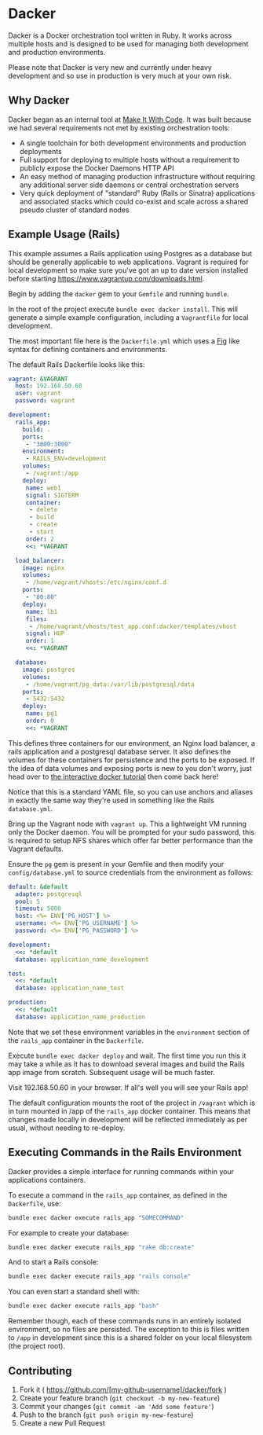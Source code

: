 # Dacker

Dacker is a Docker orchestration tool written in Ruby. It works across multiple hosts and is designed to be used for managing both development and production environments.

Please note that Dacker is very new and currently under heavy development and so use in production is very much at your own risk.

## Why Dacker

Dacker began as an internal tool at [Make It With Code](http://www.makeitwithcode.com). It was built because we had several requirements not met by existing orchestration tools:

* A single toolchain for both development environments and production deployments
* Full support for deploying to multiple hosts without a requirement to publicly expose the Docker Daemons HTTP API
* An easy method of managing production infrastructure without requiring any additional server side daemons or central orchestration servers
* Very quick deployment of "standard" Ruby (Rails or Sinatra) applications and associated stacks which could co-exist and scale across a shared pseudo cluster of standard nodes

## Example Usage (Rails)

This example assumes a Rails application using Postgres as a database but should be generally applicable to web applications. Vagrant is required for local development so make sure you've got an up to date version installed before starting <https://www.vagrantup.com/downloads.html>.

Begin by adding the `dacker` gem to your `Gemfile` and running `bundle`.

In the root of the project execute `bundle exec dacker install`. This will generate a simple example configuration, including a `Vagrantfile` for local development.

The most important file here is the `Dackerfile.yml` which uses a [Fig](www.fig.sh) like syntax for defining containers and environments.

The default Rails Dackerfile looks like this:

```yaml
vagrant: &VAGRANT
  host: 192.168.50.60
  user: vagrant
  password: vagrant

development:
  rails_app:
    build: .
    ports:
     - "3000:3000"
    environment:
     - RAILS_ENV=development
    volumes:
     - /vagrant:/app
    deploy:
     name: web1
     signal: SIGTERM
     container:
      - delete
      - build
      - create
      - start
     order: 2
     <<: *VAGRANT

  load_balancer:
    image: nginx
    volumes:
     - /home/vagrant/vhosts:/etc/nginx/conf.d
    ports:
     - "80:80"
    deploy:
     name: lb1
     files:
      - /home/vagrant/vhosts/test_app.conf:dacker/templates/vhost
     signal: HUP
     order: 1
     <<: *VAGRANT

  database:
    image: postgres
    volumes:
     - /home/vagrant/pg_data:/var/lib/postgresql/data
    ports:
     - 5432:5432
    deploy:
     name: pg1
     order: 0
     <<: *VAGRANT
```

This defines three containers for our environment, an Nginx load balancer, a rails application and a postgresql database server. It also defines the volumes for these containers for persistence and the ports to be exposed. If the idea of data volumes and exposing ports is new to you don't worry, just head over to [the interactive docker tutorial](https://www.docker.com/tryit/) then come back here!

Notice that this is a standard YAML file, so you can use anchors and aliases in exactly the same way they're used in something like the Rails `database.yml`.

Bring up the Vagrant node with `vagrant up`. This a lightweight VM running only the Docker daemon. You will be prompted for your sudo password, this is required to setup NFS shares which offer far better performance than the Vagrant defaults.

Ensure the `pg` gem is present in your Gemfile and then modify your `config/database.yml` to source credentials from the environment as follows:

```yaml
default: &default
  adapter: postgresql
  pool: 5
  timeout: 5000
  host: <%= ENV['PG_HOST'] %>
  username: <%= ENV['PG_USERNAME'] %>
  password: <%= ENV['PG_PASSWORD'] %>

development:
  <<: *default
  database: application_name_development

test:
  <<: *default
  database: application_name_test

production:
  <<: *default
  database: application_name_production
```

Note that we set these environment variables in the `environment` section of the `rails_app` container in the `Dackerfile`.

Execute `bundle exec dacker deploy` and wait. The first time you run this it may take a while as it has to download several images and build the Rails app image from scratch. Subsequent usage will be much faster.

Visit 192.168.50.60 in your browser. If all's well you will see your Rails app!

The default configuration mounts the root of the project in `/vagrant` which is in turn mounted in /app of the `rails_app` docker container. This means that changes made locally in development will be reflected immediately as per usual, without needing to re-deploy.

## Executing Commands in the Rails Environment

Dacker provides a simple interface for running commands within your applications containers.

To execute a command in the `rails_app` container, as defined in the `Dackerfile`, use:

```bash
bundle exec dacker execute rails_app "SOMECOMMAND"
```

For example to create your database:

```bash
bundle exec dacker execute rails_app "rake db:create"
```

And to start a Rails console:

```bash
bundle exec dacker execute rails_app "rails console"
```

You can even start a standard shell with:

```bash
bundle exec dacker execute rails_app "bash"
```

Remember though, each of these commands runs in an entirely isolated environment, so no files are persisted. The exception to this is files written to `/app` in development since this is a shared folder on your local filesystem (the project root).

## Contributing

1. Fork it ( https://github.com/[my-github-username]/dacker/fork )
2. Create your feature branch (`git checkout -b my-new-feature`)
3. Commit your changes (`git commit -am 'Add some feature'`)
4. Push to the branch (`git push origin my-new-feature`)
5. Create a new Pull Request
